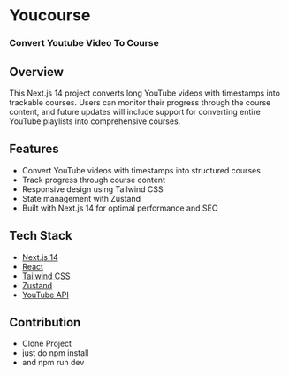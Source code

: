 # Youcourse
### Convert Youtube Video To Course

## Overview

This Next.js 14 project converts long YouTube videos with timestamps into trackable courses. Users can monitor their progress through the course content, and future updates will include support for converting entire YouTube playlists into comprehensive courses.

## Features

- Convert YouTube videos with timestamps into structured courses
- Track progress through course content
- Responsive design using Tailwind CSS
- State management with Zustand
- Built with Next.js 14 for optimal performance and SEO

## Tech Stack

- [Next.js 14](https://nextjs.org/)
- [React](https://reactjs.org/)
- [Tailwind CSS](https://tailwindcss.com/)
- [Zustand](https://github.com/pmndrs/zustand)
- [YouTube API](https://developers.google.com/youtube/v3)

## Contribution

- Clone Project
- just do npm install
- and npm run dev
